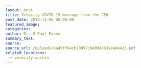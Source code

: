```yaml
---
layout: post
title: Velocity COVID-19 message from the CEO
post_date: 2019-11-06 00:00:00
featured_image:
categories:
author: Dr. G Paul Evans
summary_text:
source:
source_url: /uploads/8a45ff64cb70897c940945632ea04423.pdf
related_locations:
  - velocity-austin
---
```


